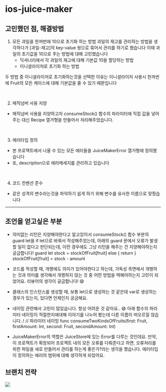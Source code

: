 # ios-juice-maker


## 고민했던 점, 해결방법
1. 모든 과일을 한꺼번에 10으로 초기화 하는 방법
과일의 재고를 관리하는 방법을 생각하다가 [과일-재고]의 key-value 쌍으로 묶어서 관리를 하기로 했습니다
이때 과일의 초기값을 10으로 주는 방법에 대해 고민했습니다
    - 딕셔너리에서 각 과일의 재고에 대해 기본값 10을 할당하는 방법
    - 이니셜라이저로 초기화 하는 방법

두 방법 중 이니셜라이저로 초기화하는것을 선택한 이유는
이니셜라이저 사용시 한꺼번에 Fruit의 모든 케이스에 대해 기본값을 줄 수 있기 때문입니다

<br>

2. 매직넘버 사용 지양
- 매직넘버 사용을 지양하고자 consumeStock() 함수의 파라미터에 직접 값을 넣어주는 대신 Recipe 열거형을 만들어서 처리해주었습니다.

<br>

3. 에러타입 정의
- 본 프로젝트에서 나올 수 있는 모든 에러들을 JuiceMakerError 열거형에 정의했습니다
- 또, description으로 에러메세지를 관리하고 있습니다

<br>

4. 코드 컨벤션 준수
- 같은 성격의 변수라는것을 파악하기 쉽게 하기 위해 변수를 유사한 이름으로 맞췄습니다




---

## 조언을 얻고싶은 부분
- 의미없는 리턴은 지양해야한다고 알고있어서 consumeStock() 함수 부분의 guard let을 if let으로 바꿔서 작성해주었는데, 아래의 guard 문에서 오류가 발생할 일이 없다고 판단되는데, 이런 경우에도 그냥 리턴을 해주는 건 지양해야하는지 궁금합니다!
guard let stock = stockOfFruit[fruit] else { return }
            stockOfFruit[fruit] = stock - amount


- 코드를 작성할 때, 개행에도 의미가 있어야한다고 하는데, 가독성 측면에서 개행하는 것과 의미를 생각해서 개행하지 않는 것 중 어떤 방법을 택해야하는지 고민이 되었어요. 리뷰어의 생각이 궁금합니다! 😄 

- 클래스의 인스턴스를 생성할 때, 보통 let으로 생성하는 것 같은데 var로 생성하는 경우가 있는지, 있다면 언제인지 궁금해요.

- 네이밍 관련해서 고민이 많았습니다. 항상 어려운 것 같아요.. 😅 아래 함수의 파라미터 네이밍이 적절한지에대해 이야기를 나누어 봤는데 다른 이름이 떠오르질 않습니다..!
// 파라미터 네이밍
func consumeTwoKindsOfFruits(first: Fruit, firstAmount: Int, second: Fruit, secondAmount: Int)


- JuiceMakerError의 역할은 JuiceStore에 있는 Error를 다루는 것인데요. 만약, 이 프로젝트가 확장되어 프로젝트 내의 모든 오류를 다뤄준다고 하면, 오류처리를 위한 파일을 새로 만들어서 관리를 하는게 좋은가?라는 생각을 했습니다. 에러타입이 정의하는 에러의 범위에 대해 생각하게 되었어요.

## 브랜치 전략
![](https://i.imgur.com/sjYiHHr.jpg)
